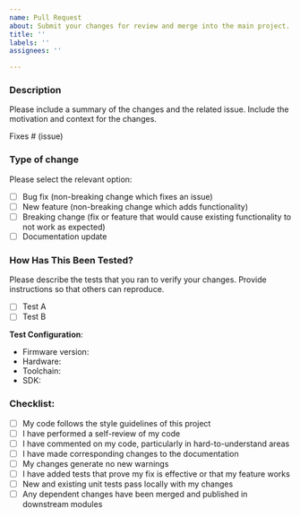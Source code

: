 ```yaml
---
name: Pull Request
about: Submit your changes for review and merge into the main project.
title: ''
labels: ''
assignees: ''

---
```


### Description
Please include a summary of the changes and the related issue. Include the motivation and context for the changes.

Fixes # (issue)

### Type of change
Please select the relevant option:

- [ ] Bug fix (non-breaking change which fixes an issue)
- [ ] New feature (non-breaking change which adds functionality)
- [ ] Breaking change (fix or feature that would cause existing functionality to not work as expected)
- [ ] Documentation update

### How Has This Been Tested?
Please describe the tests that you ran to verify your changes. Provide instructions so that others can reproduce.

- [ ] Test A
- [ ] Test B

**Test Configuration**:
* Firmware version:
* Hardware:
* Toolchain:
* SDK:

### Checklist:
- [ ] My code follows the style guidelines of this project
- [ ] I have performed a self-review of my code
- [ ] I have commented on my code, particularly in hard-to-understand areas
- [ ] I have made corresponding changes to the documentation
- [ ] My changes generate no new warnings
- [ ] I have added tests that prove my fix is effective or that my feature works
- [ ] New and existing unit tests pass locally with my changes
- [ ] Any dependent changes have been merged and published in downstream modules

